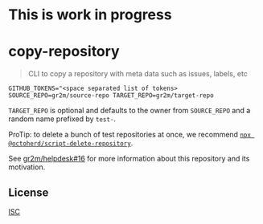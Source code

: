 # This is work in progress

# copy-repository

> CLI to copy a repository with meta data such as issues, labels, etc

```
GITHUB_TOKENS="<space separated list of tokens> SOURCE_REPO=gr2m/source-repo TARGET_REPO=gr2m/target-repo
```

`TARGET_REPO` is optional and defaults to the owner from `SOURCE_REPO` and a random name prefixed by `test-`.

ProTip: to delete a bunch of test repositories at once, we recommend [`npx @octoherd/script-delete-repository`](https://github.com/octoherd/script-delete-repository#readme).

See [gr2m/helpdesk#16](https://github.com/gr2m/helpdesk/issues/16) for more information about this repository and its motivation.

## License

[ISC](LICENSE)
